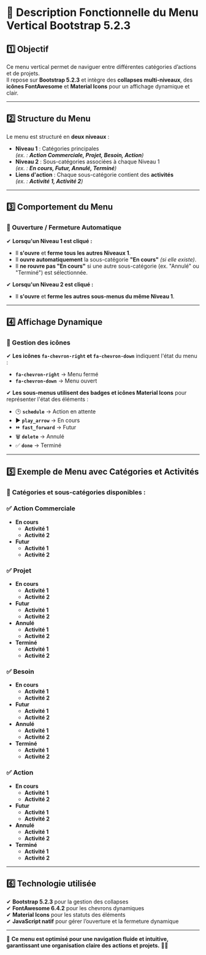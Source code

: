# 📌 Description Fonctionnelle du Menu Vertical Bootstrap 5.2.3

## 1️⃣ Objectif
Ce menu vertical permet de naviguer entre différentes catégories d’actions et de projets.  
Il repose sur **Bootstrap 5.2.3** et intègre des **collapses multi-niveaux**, des **icônes FontAwesome** et **Material Icons** pour un affichage dynamique et clair.

---

## 2️⃣ Structure du Menu
Le menu est structuré en **deux niveaux** :

- **Niveau 1** : Catégories principales  
  *(ex. : **Action Commerciale, Projet, Besoin, Action**)*  
- **Niveau 2** : Sous-catégories associées à chaque Niveau 1  
  *(ex. : **En cours, Futur, Annulé, Terminé**)*  
- **Liens d'action** : Chaque sous-catégorie contient des **activités**  
  *(ex. : **Activité 1, Activité 2**)*  

---

## 3️⃣ Comportement du Menu
### 📌 Ouverture / Fermeture Automatique
✔ **Lorsqu'un Niveau 1 est cliqué :**  
   - Il **s'ouvre** et **ferme tous les autres Niveaux 1**.  
   - Il **ouvre automatiquement** la sous-catégorie **"En cours"** *(si elle existe)*.  
   - Il **ne rouvre pas "En cours"** si une autre sous-catégorie (ex. "Annulé" ou "Terminé") est sélectionnée.  

✔ **Lorsqu'un Niveau 2 est cliqué :**  
   - Il **s'ouvre** et **ferme les autres sous-menus du même Niveau 1**.  

---

## 4️⃣ Affichage Dynamique
### 📌 Gestion des icônes
✔ **Les icônes `fa-chevron-right` et `fa-chevron-down`** indiquent l'état du menu :  
   - **`fa-chevron-right`** → Menu fermé  
   - **`fa-chevron-down`** → Menu ouvert  

✔ **Les sous-menus utilisent des badges et icônes Material Icons** pour représenter l'état des éléments :  
   - 🕒 **`schedule`** → Action en attente  
   - ▶️ **`play_arrow`** → En cours  
   - ⏩ **`fast_forward`** → Futur  
   - 🗑️ **`delete`** → Annulé  
   - ✅ **`done`** → Terminé  

---

## 5️⃣ Exemple de Menu avec Catégories et Activités
### 📌 **Catégories et sous-catégories disponibles :**  

### ✅ **Action Commerciale**
   - **En cours**  
     - **Activité 1**  
     - **Activité 2**  
   - **Futur**  
     - **Activité 1**  
     - **Activité 2**  

### ✅ **Projet**
   - **En cours**  
     - **Activité 1**  
     - **Activité 2**  
   - **Futur**  
     - **Activité 1**  
     - **Activité 2**  
   - **Annulé**  
     - **Activité 1**  
     - **Activité 2**  
   - **Terminé**  
     - **Activité 1**  
     - **Activité 2**  

### ✅ **Besoin**
   - **En cours**  
     - **Activité 1**  
     - **Activité 2**  
   - **Futur**  
     - **Activité 1**  
     - **Activité 2**  
   - **Annulé**  
     - **Activité 1**  
     - **Activité 2**  
   - **Terminé**  
     - **Activité 1**  
     - **Activité 2**  

### ✅ **Action**
   - **En cours**  
     - **Activité 1**  
     - **Activité 2**  
   - **Futur**  
     - **Activité 1**  
     - **Activité 2**  
   - **Annulé**  
     - **Activité 1**  
     - **Activité 2**  
   - **Terminé**  
     - **Activité 1**  
     - **Activité 2**  

---

## 6️⃣ Technologie utilisée
✔ **Bootstrap 5.2.3** pour la gestion des collapses  
✔ **FontAwesome 6.4.2** pour les chevrons dynamiques  
✔ **Material Icons** pour les statuts des éléments  
✔ **JavaScript natif** pour gérer l’ouverture et la fermeture dynamique  

---

📌 **Ce menu est optimisé pour une navigation fluide et intuitive, garantissant une organisation claire des actions et projets.** 🚀😊  
